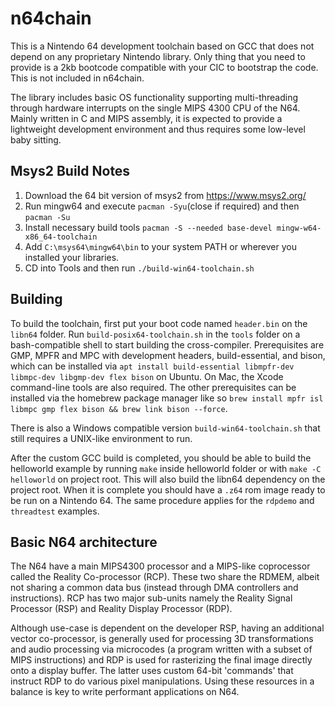 # n64chain

This is a Nintendo 64 development toolchain based on GCC that does not depend on any proprietary Nintendo library.
Only thing that you need to provide is a 2kb bootcode compatible with your CIC to bootstrap the code.
This is not included in n64chain.

The library includes basic OS functionality supporting multi-threading through hardware interrupts on the
single MIPS 4300 CPU of the N64. Mainly written in C and MIPS assembly, it is expected to provide a
lightweight development environment and thus requires some low-level baby sitting.

## Msys2 Build Notes

1. Download the 64 bit version of msys2 from https://www.msys2.org/
2. Run mingw64 and execute `pacman -Syu`(close if required) and then `pacman -Su`
3. Install necessary build tools `pacman -S --needed base-devel mingw-w64-x86_64-toolchain`
4. Add `C:\msys64\mingw64\bin` to your system PATH or wherever you installed your libraries.
5. CD into Tools and then run `./build-win64-toolchain.sh`

## Building

To build the toolchain, first put your boot code named `header.bin` on the `libn64` folder. Run `build-posix64-toolchain.sh`
in the `tools` folder on a bash-compatible shell to start building the cross-compiler.
Prerequisites are GMP, MPFR and MPC with development headers, build-essential, and bison, which can be installed via `apt install build-essential libmpfr-dev libmpc-dev libgmp-dev flex bison`
on Ubuntu. On Mac, the Xcode command-line tools are also required. The other prerequisites can be installed via the homebrew 
package manager like so `brew install mpfr isl libmpc gmp flex bison && brew link bison --force`.

There is also a Windows compatible version `build-win64-toolchain.sh` that still requires a UNIX-like environment to run.

After the custom GCC build is completed, you should be able to build the helloworld example by running `make` inside
helloworld folder or with `make -C helloworld` on project root. This will also build the libn64 dependency on the project root.
When it is complete you should have a `.z64` rom image ready to be run on a Nintendo 64. The same procedure applies for the
`rdpdemo` and `threadtest` examples.

## Basic N64 architecture

The N64 have a main MIPS4300 processor and a MIPS-like coprocessor called the Reality Co-processor (RCP). These two share
the RDMEM, albeit not sharing a common data bus (instead through DMA controllers and instructions). RCP has two major
sub-units namely the Reality Signal Processor (RSP) and Reality Display Processor (RDP).

Although use-case is dependent on the developer RSP, having an additional vector co-processor, is generally used for
processing 3D transformations and audio processing via microcodes (a program written with a subset of MIPS instructions)
and RDP is used for rasterizing the final image directly onto a display buffer. The latter uses custom 64-bit 'commands'
that instruct RDP to do various pixel manipulations. Using these resources in a balance is key to write performant
applications on N64.